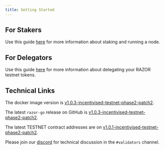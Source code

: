 ```yaml
---
title: Getting Started
---
```


## For Stakers

Use this guide [here](Stake.md) for more information about staking and running a node.

## For Delegators

Use this guide [here](/docs/delegation/delegate) for more information about delegating your RAZOR testnet tokens.

## Technical Links

The docker image version is [v1.0.3-incentivised-testnet-phase2-patch2](https://hub.docker.com/layers/razor-go/razornetwork/razor-go/v1.0.3-incentivised-testnet-phase2-patch/images/sha256-b6253faf1eb31aefcff6254b73834c605abbe6cfb3883ff8dd0a033b0a2065fc?context=explore).

The latest `razor-go` release on GitHub is [v1.0.3-incentivised-testnet-phase2-patch2](https://github.com/razor-network/razor-go/tree/v1.0.3-incentivised-testnet-phase2-patch2).

The latest TESTNET contract addresses are on [v1.0.1-incentivised-testnet-phase2-patch2](https://github.com/razor-network/contracts/blob/v1.0.1-incentivised-testnet-phase2-patch2/deployed/skale/addresses.json).

Please join our [discord](https://discord.gg/EC53qp2kJ6) for technical discussion in the `#validators` channel.
